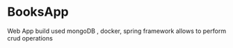 # BooksApp

Web App build used mongoDB , docker, spring framework allows to perform crud operations
